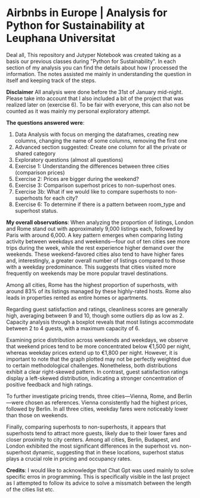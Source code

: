 # Airbnbs in Europe | Analysis for Python for Sustainability at Leuphana Universitat 

Deal all, 
This repository and Jutyper Notebook was created taking as a basis our previous classes during "Python for Sustainability". 
In each section of my analysis you can find the details about how I processed the information. The notes assisted me mainly in understanding the question in itself and keeping track of the steps. 

**Disclaimer**
All analysis were done before the 31st of January mid-night. Please take into account that I also included a bit of the project that was realized later on (exercise 6). 
To be fair with everyone, this can also not be counted as it was mainly my personal exploratory attempt. 

**The questions answered were**: 
1) Data Analysis with focus on merging the dataframes, creating new columns, changing the name of some columns, removing the first one
2) Advanced section suggested: Create one column for all the private or shared category
3) Exploratory questions (almost all questions)
4) Exercise 1: Understanding the differences between three cities (comparison prices)
5) Exercise 2: Prices are bigger during the weekend?
6) Exercise 3: Comparison superhost prices to non-superhost ones.
7) Exercise 3b: What if we would like to compare superhosts to non-superhosts for each city?
8) Exercise 6: To determine if there is a pattern between room_type and superhost status. 

**My overall observations**: 
When analyzing the proportion of listings, London and Rome stand out with approximately 9,000 listings each, followed by Paris with around 6,000. A key pattern emerges when comparing listing activity between weekdays and weekends—four out of ten cities see more trips during the week, while the rest experience higher demand over the weekends. These weekend-favored cities also tend to have higher fares and, interestingly, a greater overall number of listings compared to those with a weekday predominance. This suggests that cities visited more frequently on weekends may be more popular travel destinations.

Among all cities, Rome has the highest proportion of superhosts, with around 83% of its listings managed by these highly-rated hosts. Rome also leads in properties rented as entire homes or apartments.

Regarding guest satisfaction and ratings, cleanliness scores are generally high, averaging between 9 and 10, though some outliers dip as low as 2. Capacity analysis through a boxplot reveals that most listings accommodate between 2 to 4 guests, with a maximum capacity of 6.

Examining price distribution across weekends and weekdays, we observe that weekend prices tend to be more concentrated below €1,500 per night, whereas weekday prices extend up to €1,800 per night. However, it is important to note that the graph plotted may not be perfectly weighted due to certain methodological challenges. Nonetheless, both distributions exhibit a clear right-skewed pattern. In contrast, guest satisfaction ratings display a left-skewed distribution, indicating a stronger concentration of positive feedback and high ratings.

To further investigate pricing trends, three cities—Vienna, Rome, and Berlin—were chosen as references. Vienna consistently had the highest prices, followed by Berlin. In all three cities, weekday fares were noticeably lower than those on weekends.

Finally, comparing superhosts to non-superhosts, it appears that superhosts tend to attract more guests, likely due to their lower fares and closer proximity to city centers. Among all cities, Berlin, Budapest, and London exhibited the most significant differences in the superhost vs. non-superhost dynamic, suggesting that in these locations, superhost status plays a crucial role in pricing and occupancy rates.



**Credits**: I would like to acknowledge that Chat Gpt was used mainly to solve specific erros in programming. This is specifically visible in the last project as I attempted to follow its advice to solve a missmatch between the length of the cities list etc. 
